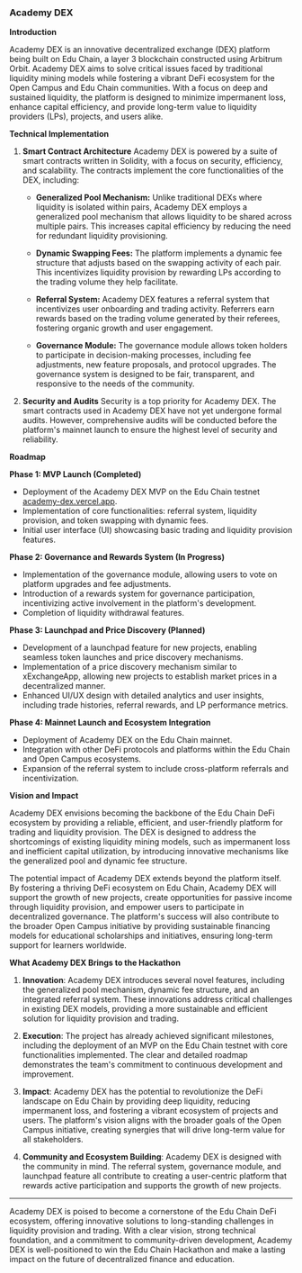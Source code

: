 ### **Academy DEX**

**Introduction**

Academy DEX is an innovative decentralized exchange (DEX) platform being built on Edu Chain, a layer 3 blockchain constructed using Arbitrum Orbit. Academy DEX aims to solve critical issues faced by traditional liquidity mining models while fostering a vibrant DeFi ecosystem for the Open Campus and Edu Chain communities. With a focus on deep and sustained liquidity, the platform is designed to minimize impermanent loss, enhance capital efficiency, and provide long-term value to liquidity providers (LPs), projects, and users alike.

**Technical Implementation**

1. **Smart Contract Architecture**
   Academy DEX is powered by a suite of smart contracts written in Solidity, with a focus on security, efficiency, and scalability. The contracts implement the core functionalities of the DEX, including:

    - **Generalized Pool Mechanism:** Unlike traditional DEXs where liquidity is isolated within pairs, Academy DEX employs a generalized pool mechanism that allows liquidity to be shared across multiple pairs. This increases capital efficiency by reducing the need for redundant liquidity provisioning.

    - **Dynamic Swapping Fees:** The platform implements a dynamic fee structure that adjusts based on the swapping activity of each pair. This incentivizes liquidity provision by rewarding LPs according to the trading volume they help facilitate.

    - **Referral System:** Academy DEX features a referral system that incentivizes user onboarding and trading activity. Referrers earn rewards based on the trading volume generated by their referees, fostering organic growth and user engagement.

    - **Governance Module:** The governance module allows token holders to participate in decision-making processes, including fee adjustments, new feature proposals, and protocol upgrades. The governance system is designed to be fair, transparent, and responsive to the needs of the community.

2. **Security and Audits**
   Security is a top priority for Academy DEX. The smart contracts used in Academy DEX have not yet undergone formal audits. However, comprehensive audits will be conducted before the platform's mainnet launch to ensure the highest level of security and reliability.

**Roadmap**

**Phase 1: MVP Launch (Completed)**

-   Deployment of the Academy DEX MVP on the Edu Chain testnet [academy-dex.vercel.app](https://academy-dex.vercel.app).
-   Implementation of core functionalities: referral system, liquidity provision, and token swapping with dynamic fees.
-   Initial user interface (UI) showcasing basic trading and liquidity provision features.

**Phase 2: Governance and Rewards System (In Progress)**

-   Implementation of the governance module, allowing users to vote on platform upgrades and fee adjustments.
-   Introduction of a rewards system for governance participation, incentivizing active involvement in the platform's development.
-   Completion of liquidity withdrawal features.

**Phase 3: Launchpad and Price Discovery (Planned)**

-   Development of a launchpad feature for new projects, enabling seamless token launches and price discovery mechanisms.
-   Implementation of a price discovery mechanism similar to xExchangeApp, allowing new projects to establish market prices in a decentralized manner.
-   Enhanced UI/UX design with detailed analytics and user insights, including trade histories, referral rewards, and LP performance metrics.

**Phase 4: Mainnet Launch and Ecosystem Integration**

-   Deployment of Academy DEX on the Edu Chain mainnet.
-   Integration with other DeFi protocols and platforms within the Edu Chain and Open Campus ecosystems.
-   Expansion of the referral system to include cross-platform referrals and incentivization.

**Vision and Impact**

Academy DEX envisions becoming the backbone of the Edu Chain DeFi ecosystem by providing a reliable, efficient, and user-friendly platform for trading and liquidity provision. The DEX is designed to address the shortcomings of existing liquidity mining models, such as impermanent loss and inefficient capital utilization, by introducing innovative mechanisms like the generalized pool and dynamic fee structure.

The potential impact of Academy DEX extends beyond the platform itself. By fostering a thriving DeFi ecosystem on Edu Chain, Academy DEX will support the growth of new projects, create opportunities for passive income through liquidity provision, and empower users to participate in decentralized governance. The platform's success will also contribute to the broader Open Campus initiative by providing sustainable financing models for educational scholarships and initiatives, ensuring long-term support for learners worldwide.

**What Academy DEX Brings to the Hackathon**

1. **Innovation**: Academy DEX introduces several novel features, including the generalized pool mechanism, dynamic fee structure, and an integrated referral system. These innovations address critical challenges in existing DEX models, providing a more sustainable and efficient solution for liquidity provision and trading.

2. **Execution**: The project has already achieved significant milestones, including the deployment of an MVP on the Edu Chain testnet with core functionalities implemented. The clear and detailed roadmap demonstrates the team's commitment to continuous development and improvement.

3. **Impact**: Academy DEX has the potential to revolutionize the DeFi landscape on Edu Chain by providing deep liquidity, reducing impermanent loss, and fostering a vibrant ecosystem of projects and users. The platform's vision aligns with the broader goals of the Open Campus initiative, creating synergies that will drive long-term value for all stakeholders.

4. **Community and Ecosystem Building**: Academy DEX is designed with the community in mind. The referral system, governance module, and launchpad feature all contribute to creating a user-centric platform that rewards active participation and supports the growth of new projects.

---


Academy DEX is poised to become a cornerstone of the Edu Chain DeFi ecosystem, offering innovative solutions to long-standing challenges in liquidity provision and trading. With a clear vision, strong technical foundation, and a commitment to community-driven development, Academy DEX is well-positioned to win the Edu Chain Hackathon and make a lasting impact on the future of decentralized finance and education.
